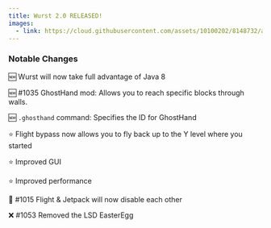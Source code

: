 ```yaml
---
title: Wurst 2.0 RELEASED!
images:
  - link: https://cloud.githubusercontent.com/assets/10100202/8148732/a003cae8-12aa-11e5-9d1d-a97f57b563b9.jpg
---
```

<p class="lead">

</p>

### Notable Changes

:new: Wurst will now take full advantage of Java 8

:new: #1035 GhostHand mod: Allows you to reach specific blocks through walls.

:new: `.ghosthand` command: Specifies the ID for GhostHand

:star: Flight bypass now allows you to fly back up to the Y level where you started

:star: Improved GUI

:star: Improved performance

:bug: #1015 Flight & Jetpack will now disable each other

:x: #1053 Removed the LSD EasterEgg
